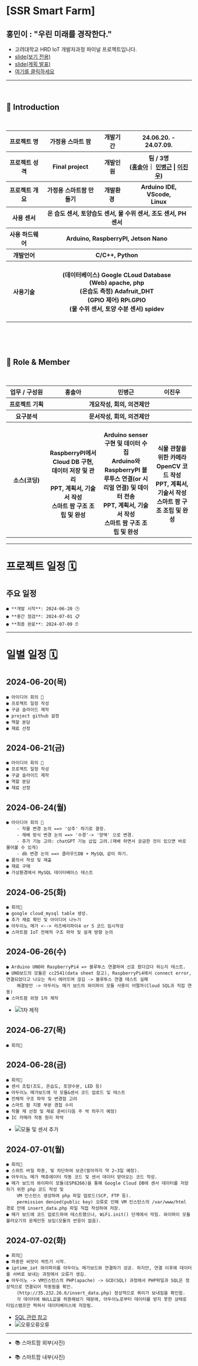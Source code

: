 # [SSR Smart Farm]

## 홍민이 : **"우린 미래를 경작한다."**

- 고려대학교 HRD IoT 개발자과정 파이널 프로젝트입니다.
- [slide(보기 전용)](https://www.canva.com/design/DAGIo3UenlM/_KW2WdmP_S_bjc8OKEcd7A/view?utm_content=DAGIo3UenlM&utm_campaign=designshare&utm_medium=link&utm_source=editor)
- [slide(계획 발표)](https://docs.google.com/presentation/d/1gJG-Qnbx-0N8gWtX3mH1qRT7-PApX_3W-6SjmxGCNGo/edit#slide=id.p)
- [여기를 클릭하세요](https://google.com)
-------------------------------
<br>

## 👋 **Introduction**
<br/>
<table>
    <tr>
        <th>프로젝트 명 </th>
        <th>가정용 스마트 팜</th>
        <th>개발기간</th>
        <th>24.06.20. - 24.07.09.</th>
    </tr>
    <tr>
        <th>프로젝트 성격</th>
        <th>Final project</th>
        <th>개발인원</th>
        <th>팀 / 3명<br>
          (<a href="https://github.com/hongsola92">홍솔아</a>｜
          <a href="https://github.com/gambitbro">민병근</a> |
          <a href="https://github.com/MrTwee">이진우</a>)
      </th>
    </tr>
      <tr>
        <th>프로젝트 개요</th>
        <th>가정용 스마트팜 만들기 </th>
        <th>개발환경&nbsp;</th>
        <th>Arduino IDE,<br> VScode,<br> Linux </th>
    </tr>
    <tr>
        <th>사용 센서</th>
        <th colspan="3">온 습도 센서, 토양습도 센서, 물 수위 센서, 조도 센서, PH 센서 </th>
    </tr>
    <tr>
        <th>사용 하드웨어</th>
        <th colspan="3">Arduino, RaspberryPI, Jetson Nano
        </th>
    </tr>    
    <tr>
        <th>개발언어</th>
        <th colspan="3">C/C++, Python</th>
    </tr>
    <tr>
        <th>사용기술</th>
        <th colspan="3">
            <br> (데이터베이스) Google CLoud Database
            <br> (Web) apache, php 
            <br> (온습도 측정) Adafruit_DHT
            <br> (GPIO 제어) RPi.GPIO
            <br> (물 수위 센서, 토양 수분 센서) spidev
            <br>
            <br>
        </th>
    </tr>
</table>
<br>
<br>
<br>

## 📑 **Role & Member**
<br/>
<table>
    <tr>
        <th width="16%">업무 / 구성원</th>
        <th width="17%">홍솔아</th>
        <th width="17%">민병근</th>        
        <th width="14%">이진우</th>        
    </tr>
    <tr>
        <th>프로젝트 기획</th>
        <th colspan="3"> <center>개요작성, 회의, 의견제안 </center> </th>
    </tr>
    <tr>
        <th>요구분석</th>
        <th colspan="3"> <center> 문서작성, 회의, 의견제안 </center> </th>
    </tr>
        <th>소스(코딩)</th>
        <th>
            <br>RaspberryPI에서 Cloud DB 구현, 데이터 저장 및 관리
            <br>PPT, 계획서, 기술서 작성
            <br>스마트 팜 구조 조립 및 완성
        <th>
            <br>Arduino senser 구현 및 데이터 수집
            <br>Arduino와 RaspberryPI 블루투스 연결(or 시리얼 연결) 및 데이터 전송
            <br>PPT, 계획서, 기술서 작성
            <br>스마트 팜 구조 조립 및 완성
        <th>
            <br>식물 관찰을 위한 카메라 OpenCV 코드 작성
            <br>PPT, 계획서, 기술서 작성
            <br>스마트 팜 구조 조립 및 완성
        </th>
    </tr>
</table>

----------------------
# 프로젝트 일정 🗓️
## 주요 일정 
    ● **개발 시작**: 2024-06-20 🕒
    ● **중간 점검**: 2024-07-01 📋
    ● **최종 완료**: 2024-07-09 ⏰
--------------------
# 일별 일정 🗓️
## 2024-06-20(목)
    ● 아이디어 회의 🤔
    ● 프로젝트 일정 작성
    ● 구글 슬라이드 제작
    ● project github 설정
    ● 역할 분담
    ● 재료 선정

## 2024-06-21(금)
    ● 아이디어 회의 🤔
    ● 프로젝트 일정 작성
    ● 구글 슬라이드 제작
    ● 역할 분담
    ● 재료 선정

## 2024-06-24(월)
    ● 아이디어 회의 🤔
        - 작물 변경 논의 ==> '상추' 하기로 결정.
        - 재배 방식 변경 논의 ==> '수경'-> '양액' 으로 변경.
        - 추가 기능 고려: chatGPT 기능 삽입 고려.(재배 하면서 궁금한 것이 있으면 바로 물어볼 수 있게)
        - db 변경 논의 ==> 클라우드DB + MySQL 같이 하기. 
    ● 품의서 작성 및 제출
    ● 재료 구매
    ● 가상환경에서 MySQL 데이터베이스 테스트

## 2024-06-25(화)
    ● 회의🤔
    ● google cloud_mysql table 생성.
    ● 추가 재료 확인 및 아이디어 나누기
    ● 아두이노 메가 <--> 라즈베리파이4 or 5 코드 임시작성
    ● 스마트팜 IoT 전체적 구조 파악 및 설계 방향 논의

## 2024-06-26(수)
    ● Arduino UNO와 RaspberryPi4 => 블루투스 연결하여 신호 왔다갔다 하는지 테스트.
    ● UNO보드의 모듈은 cc2541(data sheet 참고), RaspberryPi4에서 connect error, 연결되었다고 나오는 즉시 에러뜨며 끊김 -> 블루투스 연결 테스트 실패
        해결방안 -> 아두이노 메가 보드의 와이파이 모듈 사용이 어떨까(Cloud SQL과 직접 연동)
    ● 스마트팜 외형 1차 제작
- ![1차 제작](img/KakaoTalk_20240626_173626872.jpg)

## 2024-06-27(목)
    ● 회의🤔
    
## 2024-06-28(금)
    ● 회의🤔
    ● 센서 조립(조도, 온습도, 토양수분, LED 등)
    ● 아두이노 메가보드에 각 모듈&센서 코드 업로드 및 테스트
    ● 전체적 구조 파악 및 변경점 고려
    ● 스마트 팜 지붕 부분 경첩 수리
    ● 작물 재 선정 및 재료 준비(다음 주 싹 틔우기 예정)
    ● IC 카메라 작동 원리 파악
- ![모듈 및 센서 추가](img/KakaoTalk_20240628_172543691.jpg)

## 2024-07-01(월)
    ● 회의🤔
    ● 스위트 바질 파종, 빛 차단하여 보관(발아까지 약 2~3일 예정).
    ● 아두이노 메가 액츄에이터 작동 코드 및 센서 데이터 받아오는 코드 작성.
    ● 메가 보드의 와이파이 모듈(ESP8266)을 통해 Google Cloud DB에 센서 데이터를 저장하기 위한 php 코드 작성 및
        VM 인스턴스 생성하여 php 파일 업로드(SCP, FTP 등).
        permission denied(public key) 오류로 인해 VM 인스턴스의 /var/www/html 경로 안에 insert_data.php 파일 직접 작성하여 저장.
    ● 메가 보드에 코드 업로드하여 테스트했으나, WiFi.init() 단계에서 막힘. 와이파이 모듈 불러오기의 문제인듯 보임(모듈의 반응이 없음).


## 2024-07-02(화)
    ● 회의🤔
    ● 파종한 씨앗이 싹트기 시작.
    ● iptime_iot 와이파이를 아두이노 메가보드와 연결하기 성공. 하지만, 연결 이후에 데이터를 서버로 보내는 과정에서 오류가 생김.
    ● 아두이노 -> VM인스턴스의 PHP(apache) -> GCD(SQL) 과정에서 PHP파일과 SQL은 정상적으로 연결되어 작동됨을 확인.
        (http://35.232.26.6/insert_data.php) 정상적으로 쿼리가 보내짐을 확인함.
        각 데이터에 NULL값을 허용해놨기 때문에, 아두이노로부터 데이터를 받지 못한 상태로 타임스탬프만 찍혀서 데이터베이스에 저장됨.
 - [SQL 관련 참고](https://bedecked-decision-12c.notion.site/MySQLDB-6c9911989fac446b9f161dc78e224078)
 - ![오류오류오류](img/KakaoTalk_20240702_131151332.png)

----------------------------
- 📚 스마트팜 외부(사진)

- 📚 스마트팜 내부(사진)
